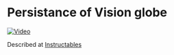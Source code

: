 # Persistance of Vision globe

[![Video](https://lh3.googleusercontent.com/W7DV-fzczQ1uczT9MFHcnH9WCcDD7eZsQZ6gkcRFfyXTBiWAhu_R2A2iK0rAcB9nxndRiq3MGhleHCv7ARE-9aPrINlhZWnB9WWD5yP-TWssvmbPieBHz0ODnqKbbOQC9peH27YYvAUYpOIeE2NjXChyJL-gvoLuZthznxNkni8ZhDbhEFSVQVS3GBUk5Fk52uSCinWhTSqu6FES8cGDOh2MZh6A_UzdVY8ae-KGF_MF2zkHiIJnePRiQPuEcSVZnhTDzrHKas_on5JVUw8o5bbaQz7AGNFGu6cq5jTk2WjC1RZpQbXtXzNAc7KThLR3jojgri5t2AiQ472wrZZ-UwBvYWDWjwJUiQUX15C1gUICOqA8sODoS4s01K-GYpz87x6NplS9jSuWeMwxEXkRqS_wf7amejgGHc9E3kT5f8_UyHWBvHP4HFkvmOX7gG5lCy86I3Djswft2Z5WAD2wata-qLSrSfGNSEIPcfHo9EMTVdi9t3ZzJO8_d45PlcsVuISmVJa45W0fikH7h3ro7b4RKxbiW4rjaIxTyeCNhs_oVLMm85MgPx2AZCKrDeSgysc0CyVok4MYi-i-dmawl1PZ5rFybqFn=w2654-h1493-no)](http://www.instructables.com/id/Globe-Persistence-of-Vision/)


Described at [Instructables](http://www.instructables.com/id/Globe-Persistence-of-Vision/)
